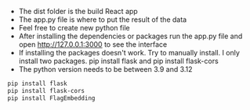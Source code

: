 - The dist folder is the build React app
- The app.py file is where to put the result of the data
- Feel free to create new python file
- After installing the dependencies or packages run the app.py file and open http://127.0.0.1:3000 to see the interface
- If installing the packages doesn't work. Try to manually install. I only install two packages.
  pip install flask and pip install flask-cors
- The python version needs to be between 3.9 and 3.12

```bash
pip install flask
pip install flask-cors
pip install FlagEmbedding
```
